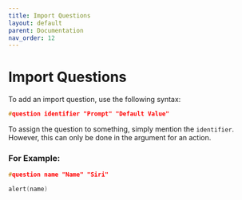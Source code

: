 ```yaml
---
title: Import Questions
layout: default
parent: Documentation
nav_order: 12
---
```


# Import Questions

To add an import question, use the following syntax:

```c++
#question identifier "Prompt" "Default Value"
```

To assign the question to something, simply mention the `identifier`. However, this can only be done in the argument for an action.

### For Example:


```c++
#question name "Name" "Siri"

alert(name)
```
